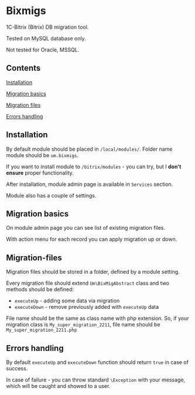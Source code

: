 # Bixmigs

1C-Bitrix (Bitrix) DB migration tool.

Tested on MySQL database only.

Not tested for Oracle, MSSQL.

## Contents

[Installation](#installation)

[Migration basics](#migration-basics)

[Migration files](#migration-files)

[Errors handling](#errors-handling)

## Installation

By default module should be placed in `/local/modules/`. Folder name module should be `um.bixmigs`.

If you want to install module to `/bitrix/modules` - you can try, but I **don't ensure** proper functionality.

After installation, module admin page is available in `Services` section.

Module also has a couple of settings.

## Migration basics

On module admin page you can see list of existing migration files.

With action menu for each record you can apply migration up or down.

## Migration-files

Migration files should be stored in a folder, defined by a module setting.

Every migration file should extend `Um\BixMigAbstract` class and two methods should be defined:

 - `executeUp` - adding some data via migration
 - `executeDown` - remove previously added with `executeUp` data

File name should be the same as class name with php extension.
So, if your migration class is `My_super_migration_2211`, file name should be `My_super_migration_2211.php`

## Errors handling

By default `executeUp` and `executeDown` function should return `true` in case of success.

In case of failure - you can throw standard `\Exception` with your message, which will be caught and showed to a user.

